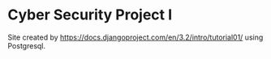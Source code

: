 # Cyber Security Project I

Site created by https://docs.djangoproject.com/en/3.2/intro/tutorial01/ using Postgresql.
